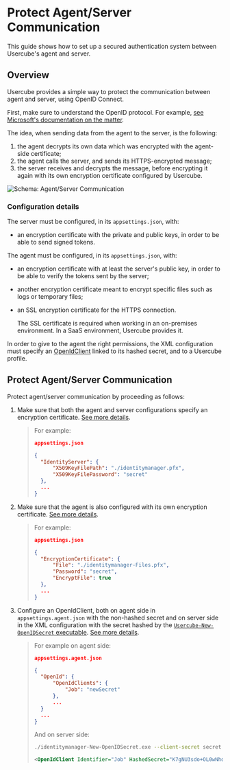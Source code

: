 # Protect Agent/Server Communication

This guide shows how to set up a secured authentication system between Usercube's agent and server.

## Overview

Usercube provides a simple way to protect the communication between agent and server, using OpenID
Connect.

First, make sure to understand the OpenID protocol. For example,
[see Microsoft's documentation on the matter](https://learn.microsoft.com/en-us/azure/active-directory/develop/v2-protocols-oidc).

The idea, when sending data from the agent to the server, is the following:

1. the agent decrypts its own data which was encrypted with the agent-side certificate;
2. the agent calls the server, and sends its HTTPS-encrypted message;
3. the server receives and decrypts the message, before encrypting it again with its own encryption
   certificate configured by Usercube.

![Schema: Agent/Server Communication](/img/versioned_docs/identitymanager_6.1/identitymanager/integration-guide/architecture/how-tos/protect-agent-server-communication/agent-server-communication.webp)

### Configuration details

The server must be configured, in its `appsettings.json`, with:

- an encryption certificate with the private and public keys, in order to be able to send signed
  tokens.

The agent must be configured, in its `appsettings.json`, with:

- an encryption certificate with at least the server's public key, in order to be able to verify the
  tokens sent by the server;
- another encryption certificate meant to encrypt specific files such as logs or temporary files;
- an SSL encryption certificate for the HTTPS connection.

  The SSL certificate is required when working in an on-premises environment. In a SaaS
  environment, Usercube provides it.

In order to give to the agent the right permissions, the XML configuration must specify an
[OpenIdClient](/docs/identitymanager/6.1/identitymanager/integration-guide/toolkit/xml-configuration/access-control/openidclient/index.md)
linked to its hashed secret, and to a Usercube profile.

## Protect Agent/Server Communication

Protect agent/server communication by proceeding as follows:

1. Make sure that both the agent and server configurations specify an encryption certificate.
   [See more details](/docs/identitymanager/6.1/identitymanager/integration-guide/network-configuration/agent-configuration/appsettings/index.md).

   > For example:
   >
   > ```json
   > appsettings.json
   >
   > {
   >   "IdentityServer": {
   >       "X509KeyFilePath": "./identitymanager.pfx",
   >       "X509KeyFilePassword": "secret"
   >   },
   >   ...
   > }
   > ```

2. Make sure that the agent is also configured with its own encryption certificate.
   [See more details](/docs/identitymanager/6.1/identitymanager/integration-guide/network-configuration/agent-configuration/appsettings/index.md).

   > For example:
   >
   > ```json
   > appsettings.json
   >
   > {
   >   "EncryptionCertificate": {
   >       "File": "./identitymanager-Files.pfx",
   >       "Password": "secret",
   >       "EncryptFile": true
   >   },
   >   ...
   > }
   > ```

3. Configure an OpenIdClient, both on agent side in `appsettings.agent.json` with the non-hashed
   secret and on server side in the XML configuration with the secret hashed by the
   [`Usercube-New-OpenIDSecret` executable](/docs/identitymanager/6.1/identitymanager/integration-guide/executables/references/new-openidsecret/index.md).
   [See more details](/docs/identitymanager/6.1/identitymanager/integration-guide/toolkit/xml-configuration/access-control/openidclient/index.md).

   > For example on agent side:
   >
   > ```json
   > appsettings.agent.json
   >
   > {
   >   "OpenId": {
   >       "OpenIdClients": {
   >           "Job": "newSecret"
   >       },
   >       ...
   >   }
   >   ...
   > }
   > ```
   >
   > And on server side:
   >
   > ```bash
   > ./identitymanager-New-OpenIDSecret.exe --client-secret secret
   > ```
   >
   > ```xml
   > <OpenIdClient Identifier="Job" HashedSecret="K7gNU3sdo+OL0wNhqoVWhr3g6s1xYv72ol/pe/Unols=" DisplayName_L1="Permissions for jobs" Profile="Administrator" />
   > ```
